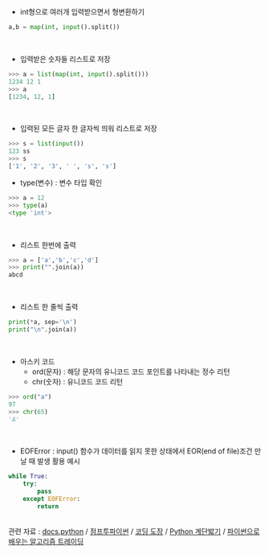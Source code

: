 * int형으로 여러개 입력받으면서 형변환하기
```python
a,b = map(int, input().split())
```
<br>

* 입력받은 숫자들 리스트로 저장
```python
>>> a = list(map(int, input().split()))
1234 12 1
>>> a
[1234, 12, 1]
```
<br>

* 입력된 모든 글자 한 글자씩 띄워 리스트로 저장
```python
>>> s = list(input())
123 ss
>>> s
['1', '2', '3', ' ', 's', 's']
```

* type(변수) : 변수 타입 확인
```python
>>> a = 12
>>> type(a)
<type 'int'>
```
<br>

* 리스트 한번에 출력
```python
>>> a = ['a','b','c','d']
>>> print("".join(a))
abcd
```
<br>

* 리스트 한 줄씩 출력
```python
print(*a, sep='\n')
print("\n".join(a))
```
<br>


* 아스키 코드
  - ord(문자) : 해당 문자의 유니코드 코드 포인트를 나타내는 정수 리턴
  - chr(숫자) : 유니코드 코드 리턴
```python
>>> ord("a")
97
>>> chr(65)
'A'
```
<br>

* EOFError : input() 함수가 데이터를 읽지 못한 상태에서 EOR(end of file)조건 만날 때 발생
활용 예시
```python
while True:
	try:
		pass
	except EOFError:
		return
```


<br>관련 자료 : [docs.python](https://docs.python.org/3/) / 
[점프투파이썬](https://wikidocs.net/book/1)  / 
[코딩 도장](https://dojang.io/course/view.php?id=7) /
[Python 계단밟기](https://wikidocs.net/book/2070) / 
[파이썬으로 배우는 알고리즘 트레이딩](https://wikidocs.net/book/110)<br>